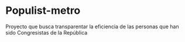 # Populist-metro
Proyecto que busca transparentar la eficiencia de las personas que han sido Congresistas de la República
